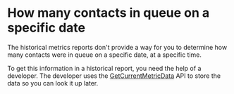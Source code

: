 # How many contacts in queue on a specific date<a name="contacts-in-queue-on-specific-date"></a>

The historical metrics reports don't provide a way for you to determine how many contacts were in queue on a specific date, at a specific time\. 

To get this information in a historical report, you need the help of a developer\. The developer uses the [GetCurrentMetricData](https://docs.aws.amazon.com/connect/latest/APIReference/API_GetCurrentMetricData.html) API to store the data so you can look it up later\.